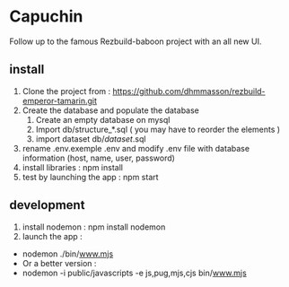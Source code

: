 # Capuchin

Follow up to the famous Rezbuild-baboon project with an all new UI.

## install

1. Clone the project from : https://github.com/dhmmasson/rezbuild-emperor-tamarin.git
1. Create the database and populate the database
   1. Create an empty database on mysql
   2. Import db/structure\_\*.sql ( you may have to reorder the elements )
   3. import dataset db/_dataset_.sql
1. rename .env.exemple .env and modify .env file with database information (host, name, user, password)
1. install libraries : npm install
1. test by launching the app : npm start

## development

1. install nodemon : npm install nodemon
1. launch the app :

- nodemon ./bin/www.mjs
- Or a better version :
- nodemon -i public/javascripts -e js,pug,mjs,cjs bin/www.mjs

